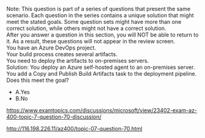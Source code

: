 Note: This question is part of a series of questions that present the same scenario. Each question in the series contains a unique solution that might meet the stated goals. Some question sets might have more than one correct solution, while others might not have a correct solution.<br/>After you answer a question in this section, you will NOT be able to return to it. As a result, these questions will not appear in the review screen.<br/>You have an Azure DevOps project.<br/>Your build process creates several artifacts.<br/>You need to deploy the artifacts to on-premises servers.<br/>Solution: You deploy an Azure self-hosted agent to an on-premises server. You add a Copy and Publish Build Artifacts task to the deployment pipeline.<br/>Does this meet the goal?<br/><ul><li class="multi-choice-item correct-hidden"><span class="multi-choice-letter" data-choice-letter="A">A.</span>Yes</li><li class="multi-choice-item"><span class="multi-choice-letter" data-choice-letter="B">B.</span>No</li></ul><p><a href="https://www.examtopics.com/discussions/microsoft/view/23402-exam-az-400-topic-7-question-70-discussion/">https://www.examtopics.com/discussions/microsoft/view/23402-exam-az-400-topic-7-question-70-discussion/</a></p><p><a href="http://116.198.226.11/az400/topic-07-question-70.html">http://116.198.226.11/az400/topic-07-question-70.html</a></p><script src="https://giscus.app/client.js"                    data-repo="azsamples/az204"                    data-repo-id="R_kgDOMRXzDQ"                    data-category="General"                    data-category-id="DIC_kwDOMRXzDc4Cgi27"                    data-mapping="pathname"                    data-strict="0"                    data-reactions-enabled="0"                    data-emit-metadata="0"                    data-input-position="bottom"                    data-theme="preferred_color_scheme"                    data-lang="en"                    crossorigin="anonymous"                    async>                    </script>